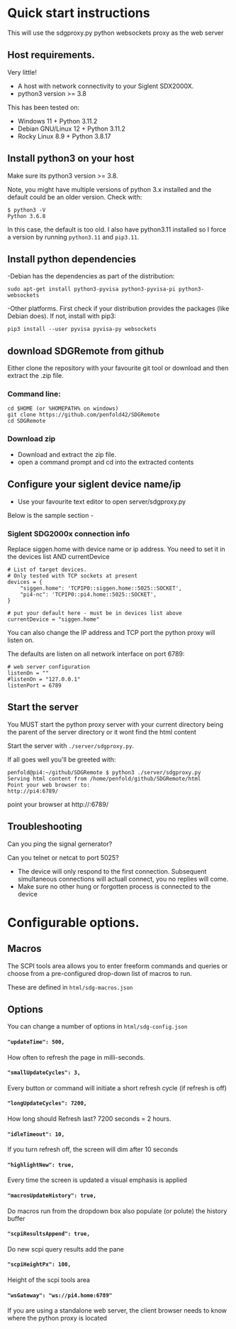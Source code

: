 #  Quick start instructions
This will use the sdgproxy.py python websockets proxy as the web server

## Host requirements.
Very little! 
- A host with network connectivity to your Siglent SDX2000X.
- python3 version >= 3.8

This has been tested on:
- Windows 11 + Python 3.11.2
- Debian GNU/Linux 12 + Python 3.11.2
- Rocky Linux 8.9 + Python 3.8.17

## Install python3 on your host
Make sure its python3 version >= 3.8.

Note, you might have multiple versions of python 3.x installed and the default could be an older version.  Check with:
```
$ python3 -V
Python 3.6.8
```
In this case, the default is too old. I also have python3.11 installed so I force a version by running `python3.11` and `pip3.11`.

## Install python dependencies
-Debian has the dependencies as part of the distribution:
```
sudo apt-get install python3-pyvisa python3-pyvisa-pi python3-websockets
```

-Other platforms. First check if your distribution provides the packages (like Debian does). If not, install with pip3:
```
pip3 install --user pyvisa pyvisa-py websockets
```

## download SDGRemote from github
Either clone the repository with your favourite git tool or download and then extract the .zip file.

### Command line:
```
cd $HOME (or %HOMEPATH% on windows)
git clone https://github.com/penfold42/SDGRemote
cd SDGRemote
```

### Download zip
- Download and extract the zip file.
- open a command prompt and cd into the extracted contents

## Configure your siglent device name/ip
- Use your favourite text editor to open server/sdgproxy.py

Below is the sample section - 

### Siglent SDG2000x connection info
Replace siggen.home with device name or ip address.
You need to set it in the devices list AND currentDevice
```
# List of target devices.
# Only tested with TCP sockets at present
devices = {
    "siggen.home": 'TCPIP0::siggen.home::5025::SOCKET',
    "pi4-nc": 'TCPIP0::pi4.home::5025::SOCKET',
}

# put your default here - must be in devices list above
currentDevice = "siggen.home"
```

You can also change the IP address and TCP port the python proxy will listen on.

The defaults are listen on all network interface on port 6789:
```
# web server configuration
listenOn = ""
#listenOn = "127.0.0.1"
listenPort = 6789
```

## Start the server
You MUST start the python proxy server with your current directory being the parent of the server directory or it wont find the html content

Start the server with `./server/sdgproxy.py`.

If all goes well you'll be greeted with:
```
penfold@pi4:~/github/SDGRemote $ python3 ./server/sdgproxy.py
Serving html content from /home/penfold/github/SDGRemote/html
Point your web browser to:
http://pi4:6789/
```

point your browser at http://<webserver>:6789/

## Troubleshooting
Can you ping the signal gernerator?

Can you telnet or netcat to port 5025?
- The device will only respond to the first connection. Subsequent simultaneous connections will actuall connect, you no replies will come.
- Make sure no other hung or forgotten process is connected to the device




# Configurable options.

## Macros
The SCPI tools area allows you to enter freeform commands and queries or choose from a pre-configured drop-down list of macros to run.

These are defined in `html/sdg-macros.json`

## Options
You can change a number of options in `html/sdg-config.json`

#### `"updateTime": 500,`
How often to refresh the page in milli-seconds.

#### `"smallUpdateCycles": 3,`
Every button or command will initiate a short refresh cycle (if refresh is off)

#### `"longUpdateCycles": 7200, `
How long should Refresh last? 7200 seconds = 2 hours.

#### `"idleTimeout": 10,`
If you turn refresh off, the screen will dim after 10 seconds

#### `"highlightNew": true,`
Every time the screen is updated a visual emphasis is applied

#### `"macrosUpdateHistory": true,`
Do macros run from the dropdown box also populate (or polute) the history buffer

#### `"scpiResultsAppend": true,`
Do new scpi query results add the pane

#### `"scpiHeightPx": 100,`
Height of the scpi tools area

#### `"wsGateway": "ws://pi4.home:6789"`
If you are using a standalone web server, the client browser needs to know where the python proxy is located


